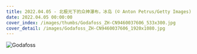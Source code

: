 ```yaml
---
title: 2022.04.05 - 北极光下的众神瀑布，冰岛 (© Anton Petrus/Getty Images)
date: 2022.04.05 00:00:00
cover_index: /images/thumbs/Godafoss_ZH-CN9460037606_533x300.jpg
cover_detail: /images/Godafoss_ZH-CN9460037606_1920x1080.jpg
---
```


![Godafoss](/images/Godafoss_ZH-CN9460037606_1920x1080.jpg)
